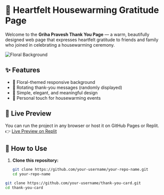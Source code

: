 # 🏡 Heartfelt Housewarming Gratitude Page

Welcome to the **Griha Pravesh Thank You Page** — a warm, beautifully designed web page that expresses heartfelt gratitude to friends and family who joined in celebrating a housewarming ceremony.

![Floral Background](https://images.unsplash.com/photo-1523580846011-d3a5bc25702b?auto=format&fit=crop&w=1950&q=80)

## ✨ Features

- 🌸 Floral-themed responsive background
- 💬 Rotating thank-you messages (randomly displayed)
- 🙏 Simple, elegant, and meaningful design
- 🧡 Personal touch for housewarming events

## 🚀 Live Preview

You can run the project in any browser or host it on GitHub Pages or Replit.  
👉 [Live Preview on Replit](https://replit.com/@1js20ec021/chin)

## 📂 How to Use

1. **Clone this repository:**

   ```bash
   git clone https://github.com/your-username/your-repo-name.git
   cd your-repo-name


```bash
git clone https://github.com/your-username/thank-you-card.git
cd thank-you-card
